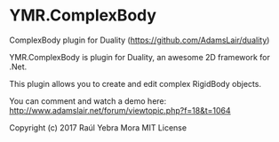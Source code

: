 # YMR.ComplexBody
ComplexBody plugin for Duality (https://github.com/AdamsLair/duality)

YMR.ComplexBody is plugin for Duality, an awesome 2D framework for .Net.

This plugin allows you to create and edit complex RigidBody objects.

You can comment and watch a demo here: http://www.adamslair.net/forum/viewtopic.php?f=18&t=1064

Copyright (c) 2017 Raúl Yebra Mora
MIT License
